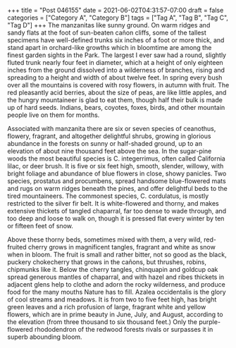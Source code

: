+++
title = "Post 046155"
date = 2021-06-02T04:31:57-07:00
draft = false
categories = ["Category A", "Category B"]
tags = ["Tag A", "Tag B", "Tag C", "Tag D"]
+++
The manzanitas like sunny ground. On warm ridges and sandy flats at the foot of sun-beaten cañon cliffs, some of the tallest specimens have well-defined trunks six inches of a foot or more thick, and stand apart in orchard-like growths which in bloomtime are among the finest garden sights in the Park. The largest I ever saw had a round, slightly fluted trunk nearly four feet in diameter, which at a height of only eighteen inches from the ground dissolved into a wilderness of branches, rising and spreading to a height and width of about twelve feet. In spring every bush over all the mountains is covered with rosy flowers, in autumn with fruit. The red pleasantly acid berries, about the size of peas, are like little apples, and the hungry mountaineer is glad to eat them, though half their bulk is made up of hard seeds. Indians, bears, coyotes, foxes, birds, and other mountain people live on them for months.

Associated with manzanita there are six or seven species of ceanothus, flowery, fragrant, and altogether delightful shrubs, growing in glorious abundance in the forests on sunny or half-shaded ground, up to an elevation of about nine thousand feet above the sea. In the sugar-pine woods the most beautiful species is C. integerrimus, often called California lilac, or deer brush. It is five or six feet high, smooth, slender, willowy, with bright foliage and abundance of blue flowers in close, showy panicles. Two species, prostatus and procumbens, spread handsome blue-flowered mats and rugs on warm ridges beneath the pines, and offer delightful beds to the tired mountaineers. The commonest species, C. cordulatus, is mostly restricted to the silver fir belt. It is white-flowered and thorny, and makes extensive thickets of tangled chaparral, far too dense to wade through, and too deep and loose to walk on, though it is pressed flat every winter by ten or fifteen feet of snow.

Above these thorny beds, sometimes mixed with them, a very wild, red-fruited cherry grows in magnificent tangles, fragrant and white as snow when in bloom. The fruit is small and rather bitter, not so good as the black, puckery chokecherry that grows in the cañons, but thrushes, robins, chipmunks like it. Below the cherry tangles, chinquapin and goldcup oak spread generous mantles of chaparral, and with hazel and ribes thickets in adjacent glens help to clothe and adorn the rocky wilderness, and produce food for the many mouths Nature has to fill. Azalea occidentalis is the glory of cool streams and meadows. It is from two to five feet high, has bright green leaves and a rich profusion of large, fragrant white and yellow flowers, which are in prime beauty in June, July, and August, according to the elevation (from three thousand to six thousand feet.) Only the purple-flowered rhododendron of the redwood forests rivals or surpasses it in superb abounding bloom.
